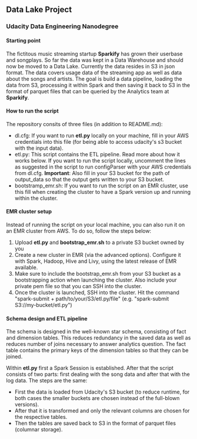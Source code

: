 ## Data Lake Project
### Udacity Data Engineering Nanodegree

#### Starting point
The fictitous music streaming startup **Sparkify** has grown their userbase and songplays. So far the data was kept in a Data Warehouse and should now be moved to a Data Lake. Currently the data resides in S3 in json format. The data covers usage data of the streaming app as well as data about the songs and artists. The goal is build a data pipeline, loading the data from S3, processing it within Spark and then saving it back to S3 in the format of parquet files that can be queried by the Analytics team at **Sparkify**.

#### How to run the script
The repository consits of three files (in addition to README.md):
- dl.cfg: If you want to run **etl.py** locally on your machine, fill in your AWS credentials into this file (for being able to access udacity's s3 bucket with the input data).
- etl.py: This script contains the ETL pipeline. Read more about how it works below. If you want to run the script locally, uncomment the lines as suggested in the script to run configParser with your AWS credentials from dl.cfg. **Important**: Also fill in your S3 bucket for the path of output_data so that the output gets written to your S3 bucket.
- bootstramp_emr.sh: If you want to run the script on an EMR cluster, use this fill when creating the cluster to have a Spark version up and running within the cluster.

#### EMR cluster setup
Instead of running the script on your local machine, you can also run it on an EMR cluster from AWS. To do so, follow the steps below:
1. Upload **etl.py** and **bootstrap_emr.sh** to a private S3 bucket owned by you
2. Create a new cluster in EMR (via the advanced options). Configure it with Spark, Hadoop, Hive and Livy, using the latest release of EMR available.
3. Make sure to include the bootstrap_emr.sh from your S3 bucket as a bootstrapping action when launching the cluster. Also include your private pem file so that you can SSH into the cluster.
4. Once the cluster is launched, SSH into the cluster. Hit the command "spark-submit + path/to/your/S3/etl.py/file" (e.g. "spark-submit S3://my-bucket/etl.py")

#### Schema design and ETL pipeline
The schema is designed in the well-known star schema, consisting of fact and dimension tables. This reduces redundancy in the saved data as well as reduces number of joins necessary to answer analytics question. The fact table contains the primary keys of the dimension tables so that they can be joined.

Within **etl.py** first a Spark Session is established. After that the script consists of two parts: first dealing with the song data and after that with the log data. The steps are the same:
- First the data is loaded from Udacity's S3 bucket (to reduce runtime, for both cases the smaller buckets are chosen instead of the full-blown versions).
- After that it is transformed and only the relevant columns are chosen for the respective tables.
- Then the tables are saved back to S3 in the format of parquet files (columnar storage).
